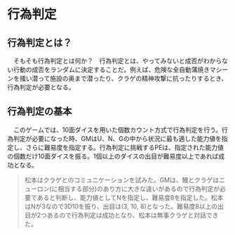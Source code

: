 # 行為判定
## 行為判定とは？
　そもそも行為判定とは何か？　行為判定とは、やってみないと成否がわからない行動の成否をランダムに決定することだ。例えば、危険な全自動蒲焼きマシーンを掻い潜って施設の奥まで潜ったり、クラゲの精神攻撃に抗ったりするとき、行為判定が必要となる。

## 行為判定の基本
　このゲームでは、10面ダイスを用いた個数カウント方式で行為判定を行う。行為判定が必要になった時、GMはU、N、Gの中から状況に最も適した能力値を指定し、さらに難易度を指定する。行為判定に挑戦するPEは、指定された能力値の個数だけ10面ダイスを振る。1個以上のダイスの出目が難易度以上であれば成功となる。

> 松本はクラゲとのコミュニケーションを試みた。GMは、鰻とクラゲはニューロン(に相当する部分)のあり方に大きな違いがあるので行為判定が必要であると判断し、能力値としてNを指定し、難易度8を指定した。松本はNが3なので3D10を振り、出目は(3, 10, 8)となった。難易度8以上の出目が2つあるので行為判定は成功となり、松本は無事クラゲと対話できた。
